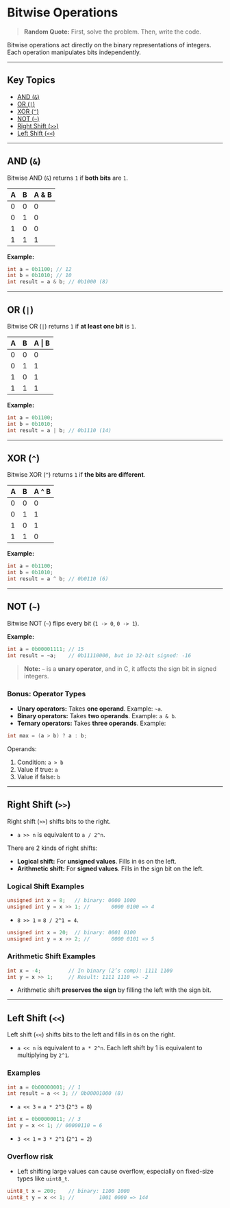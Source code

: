 # Bitwise Operations

> **Random Quote:** First, solve the problem. Then, write the code.

Bitwise operations act directly on the binary representations of integers. Each operation manipulates bits independently.

---

## Key Topics

- [AND (`&`)](#and-)
- [OR (`|`)](#or-)
- [XOR (`^`)](#xor-)
- [NOT (`~`)](#not-)
- [Right Shift (`>>`)](#right-shift-)
- [Left Shift (`<<`)](#left-shift-)

---

## AND (`&`)

Bitwise AND (`&`) returns `1` if **both bits** are `1`.

| A | B | A & B |
| - | - | ----- |
| 0 | 0 | 0     |
| 0 | 1 | 0     |
| 1 | 0 | 0     |
| 1 | 1 | 1     |

**Example:**

```C
int a = 0b1100; // 12
int b = 0b1010; // 10
int result = a & b; // 0b1000 (8)
```

---

## OR (`|`)

Bitwise OR (`|`) returns `1` if **at least one bit** is `1`.

| A | B | A \| B |
| - | - | ------ |
| 0 | 0 | 0      |
| 0 | 1 | 1      |
| 1 | 0 | 1      |
| 1 | 1 | 1      |

**Example:**

```C
int a = 0b1100;
int b = 0b1010;
int result = a | b; // 0b1110 (14)
```

---

## XOR (`^`)

Bitwise XOR (`^`) returns `1` if **the bits are different**.

| A | B | A ^ B |
| - | - | ----- |
| 0 | 0 | 0     |
| 0 | 1 | 1     |
| 1 | 0 | 1     |
| 1 | 1 | 0     |

**Example:**

```c
int a = 0b1100;
int b = 0b1010;
int result = a ^ b; // 0b0110 (6)
```

---

## NOT (`~`)

Bitwise NOT (`~`) flips every bit (`1 -> 0`, `0 -> 1`).

**Example:**

```c
int a = 0b00001111; // 15
int result = ~a;    // 0b11110000, but in 32-bit signed: -16
```

> **Note:** `~` is a **unary operator**, and in C, it affects the sign bit in signed integers.

### Bonus: Operator Types

+ **Unary operators:** Takes **one operand**. Example: `~a`.
+ **Binary operators:** Takes **two operands**. Example: `a & b`.
+ **Ternary operators:** Takes **three operands**. Example:

```c
int max = (a > b) ? a : b;
```

Operands:

1. Condition: `a > b`
2. Value if true: `a`
3. Value if false: `b`

---

## Right Shift (`>>`)

Right shift (`>>`) shifts bits to the right.

+ `a >> n` is equivalent to `a / 2^n`.

There are 2 kinds of right shifts:

+ **Logical shift:** For **unsigned values**. Fills in `0`s on the left.
+ **Arithmetic shift:** For **signed values**. Fills in the sign bit on the left.

### Logical Shift Examples

```c
unsigned int x = 8;   // binary: 0000 1000
unsigned int y = x >> 1; //       0000 0100 => 4
```

+ `8 >> 1` = `8 / 2^1 = 4`.

```c
unsigned int x = 20;  // binary: 0001 0100
unsigned int y = x >> 2; //       0000 0101 => 5
```

### Arithmetic Shift Examples

```c
int x = -4;         // In binary (2’s comp): 1111 1100
int y = x >> 1;     // Result: 1111 1110 => -2
```

+ Arithmetic shift **preserves the sign** by filling the left with the sign bit.

---

## Left Shift (`<<`)

Left shift (`<<`) shifts bits to the left and fills in `0`s on the right.

+ `a << n` is equivalent to `a * 2^n`. Each left shift by 1 is equivalent to multiplying by `2^1`.


### Examples

```c
int a = 0b00000001; // 1
int result = a << 3; // 0b00001000 (8)
```

+ `a << 3` = `a * 2^3` (`2^3 = 8`)

```c
int x = 0b00000011; // 3
int y = x << 1; // 00000110 = 6
```

+ `3 << 1` = `3 * 2^1` (`2^1 = 2`)

### Overflow risk

+ Left shifting large values can cause overflow, especially on fixed-size types like `uint8_t`.

```c
uint8_t x = 200;    // binary: 1100 1000
uint8_t y = x << 1; //        1001 0000 => 144
```